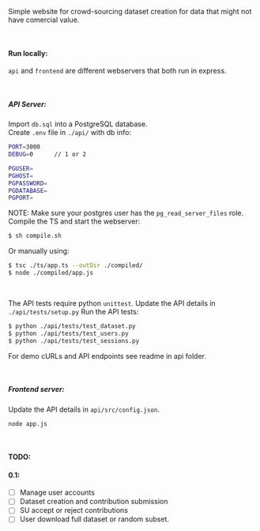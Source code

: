 
Simple website for crowd-sourcing dataset creation for data that might not have comercial value.     

&nbsp;

#### Run locally:

`api` and `frontend` are different webservers that both run in express.

&nbsp;
##### API Server:

Import `db.sql` into a PostgreSQL database.     
Create `.env` file in `./api/` with db info:
```bash
PORT=3000
DEBUG=0      // 1 or 2

PGUSER=
PGHOST=
PGPASSWORD=
PGDATABASE=
PGPORT=
```
NOTE: Make sure your postgres user has the `pg_read_server_files` role.   
Compile the TS and start the webserver:
```bash
$ sh compile.sh
```
Or manually using:
```bash
$ tsc ./ts/app.ts --outDir ./compiled/
$ node ./compiled/app.js
```

&nbsp;

The API tests require python `unittest`.
Update the API details in `./api/tests/setup.py`
Run the API tests:
```bash
$ python ./api/tests/test_dataset.py
$ python ./api/tests/test_users.py
$ python ./api/tests/test_sessions.py
```
For demo cURLs and API endpoints see readme in api folder.
      
&nbsp;

##### Frontend server:
Update the API details in `api/src/config.json`.    
```bash
node app.js
```

&nbsp;

#### TODO:
#### 0.1:
* [ ] Manage user accounts
* [ ] Dataset creation and contribution submission
* [ ] SU accept or reject contributions
* [ ] User download full dataset or random subset.
